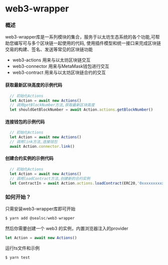 # web3-wrapper

### 概述
web3-wrapper库是一系列模块的集合，服务于以太坊生态系统的各个功能,可帮助您编写可与多个区块链一起使用的代码, 使用插件模型和统一接口来完成区块​​链交易的构建、签名、发送等常见的区块链功能

* web3-actions 用来与以太坊区块链交互
* web3-connector 用来与MetaMask钱包进行交互
* web3-contract 用来与以太坊区块链合约的交互

#### 获取最新区块高度的示例代码
```js
  // 初始化Actions
  let Action = await new Actions()
  // 调用getBlockNumber方法,获取最新区块高度
  let shouldGetBlockNumber = await Action.actions.getBlockNumber()
```

#### 连接钱包的示例代码
```js
  // 初始化Actions
  let Action = await new Actions()
  // 调用link方法,连接钱包
  await Action.connector.link()
```

#### 创建合约实例的示例代码
```js
  // 初始化Actions
  let Action = await new Actions()
  // 调用loadContract方法,创建新的合约实例
  let ContractIn = await Action.actions.loadContract(ERC20,'0xxxxxxxxxx')
```
 
### 如何开始？

只需安装web3-wrapper库即可开始
```js
$ yarn add @sealsc/web3-wrapper 
```
然后你需要创建一个 web3 的实例，内置浏览器注入的provider
```js
let Action = await new Actions()
```
运行ts文件和示例
```js
$ yarn test
```

